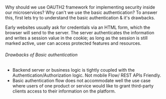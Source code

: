 Why should we use OAUTH2 framework for implementing security inside our microservices? Why can't we use the basic authentication? To answer this, first lets try to understand the basic authentication & it's drawbacks.

Early websites usually ask for credentials via an HTML form, which the browser will send to the server. The server authenticates the information and writes a session value in the cookie; as long as the session is still marked active, user can access protected features and resources.
###### Drawbacks of Basic authentication  
- Backend server or business logic is tightly coupled with the Authentication/Authorization logic. Not mobile Flow/ REST APIs Friendly. 
- Basic authentication flow does not accommodate well the use case where users of one product or service would like to grant third-party clients access to their information on the platform.


